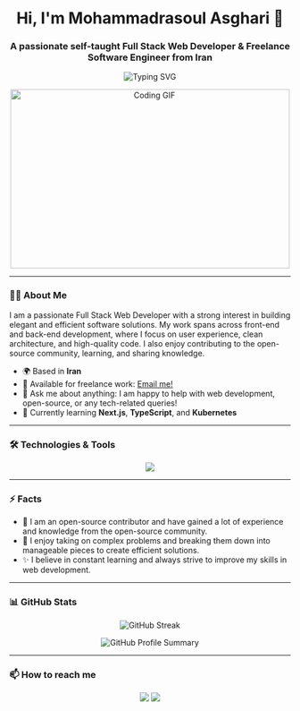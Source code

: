 <h1 align="center">Hi, I'm Mohammadrasoul Asghari 👋</h1>
<h3 align="center">A passionate self-taught Full Stack Web Developer & Freelance Software Engineer from Iran</h3>

<p align="center">
  <img src="https://readme-typing-svg.demolab.com?font=Fira+Code&weight=600&size=22&duration=4000&pause=1000&color=33FF91&center=true&vCenter=true&width=435&lines=Full+Stack+Web+Developer;Freelance+Software+Engineer;Open-Source+Enthusiast" alt="Typing SVG" />
</p>

<p align="center">
  <img src="https://github.com/abhisheknaiidu/abhisheknaiidu/blob/master/code.gif?raw=true" width="500" height="320" alt="Coding GIF">
</p>

---

### 👨‍💻 About Me

I am a passionate Full Stack Web Developer with a strong interest in building elegant and efficient software solutions. My work spans across front-end and back-end development, where I focus on user experience, clean architecture, and high-quality code. I also enjoy contributing to the open-source community, learning, and sharing knowledge.

- 🌍 Based in **Iran**
- 💼 Available for freelance work: [Email me!](mailto:mohammadrasoulasghari1@gmail.com)
- 💬 Ask me about anything: I am happy to help with web development, open-source, or any tech-related queries!
- 🌱 Currently learning **Next.js**, **TypeScript**, and **Kubernetes**

---

### 🛠️ Technologies & Tools

<p align="center">
  <img src="https://skillicons.dev/icons?i=php,laravel,mysql,ubuntu,redis,mongodb,javascript,react,jquery,css,html,git&theme=dark" />
</p>

---

### ⚡ Facts

- 🚀 I am an open-source contributor and have gained a lot of experience and knowledge from the open-source community.
- 🎯 I enjoy taking on complex problems and breaking them down into manageable pieces to create efficient solutions.
- ✨ I believe in constant learning and always strive to improve my skills in web development.

---

### 📊 GitHub Stats
<p align="center">
  <img src="https://github-readme-streak-stats.herokuapp.com/?user=mohammadrasoulasghari&theme=radical" alt="GitHub Streak" />
</p>

<p align="center">
  <img src="https://github-profile-summary-cards.vercel.app/api/cards/profile-details?username=mohammadrasoulasghari&theme=radical" alt="GitHub Profile Summary" />
</p>

---

### 📫 How to reach me

<p align="center">
  <a href="mailto:mohammadrasoulasghari1@gmail.com"><img src="https://img.shields.io/badge/Email-D14836?style=for-the-badge&logo=gmail&logoColor=white"/></a>
  <a href="https://linkedin.com/in/mohammadrasoulasghari"><img src="https://img.shields.io/badge/LinkedIn-0077B5?style=for-the-badge&logo=linkedin&logoColor=white" /></a>
</p>
